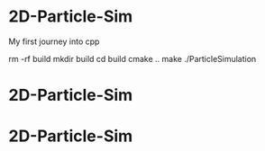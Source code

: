 # 2D-Particle-Sim
My first journey into cpp


rm -rf build
mkdir build
cd build
cmake ..
make
./ParticleSimulation

# 2D-Particle-Sim
# 2D-Particle-Sim
